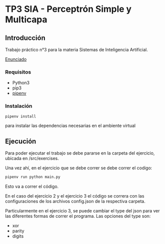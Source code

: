 
# TP3 SIA - Perceptrón Simple y Multicapa

## Introducción

Trabajo práctico n°3 para la materia Sistemas de Inteligencia Artificial.

[Enunciado](docs/SIA_TP3.pdf)

### Requisitos

- Python3
- pip3
- [pipenv](https://pypi.org/project/pipenv/)

### Instalación

```sh
pipenv install
```

para instalar las dependencias necesarias en el ambiente virtual

## Ejecución

Para poder ejecutar el trabajo se debe pararse en la carpeta del ejercicio, ubicada en /src/exercises.

Una vez ahí, en el ejercicio que se debe correr se debe correr el codigo:

```sh
pipenv run python main.py
```
Esto va a correr el código.

En el caso del ejercicio 2 y el ejercicio 3 el código se correra con las configuraciones de los archivos config.json de la respectiva carpeta.

Particularmente en el ejercicio 3, se puede cambiar el type del json para ver las diferentes formas de correr el programa. Las opciones del type son:

- xor
- parity
- digits
